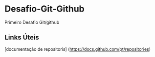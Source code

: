 # Desafio-Git-Github
Primeiro Desafio Git/github
## Links Úteis

[documentação de repositoris] (https://docs.github.com/pt/repositories)
